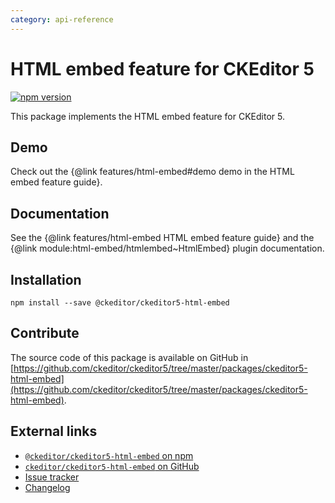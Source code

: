 ```yaml
---
category: api-reference
---
```


# HTML embed feature for CKEditor 5

[![npm version](https://badge.fury.io/js/%40ckeditor%2Fckeditor5-html-embed.svg)](https://www.npmjs.com/package/@ckeditor/ckeditor5-html-embed)

This package implements the HTML embed feature for CKEditor 5.

## Demo

Check out the {@link features/html-embed#demo demo in the HTML embed feature guide}.

## Documentation

See the {@link features/html-embed HTML embed feature guide} and the {@link module:html-embed/htmlembed~HtmlEmbed} plugin documentation.

## Installation

```plaintext
npm install --save @ckeditor/ckeditor5-html-embed
```

## Contribute

The source code of this package is available on GitHub in [https://github.com/ckeditor/ckeditor5/tree/master/packages/ckeditor5-html-embed](https://github.com/ckeditor/ckeditor5/tree/master/packages/ckeditor5-html-embed).

## External links

* [`@ckeditor/ckeditor5-html-embed` on npm](https://www.npmjs.com/package/@ckeditor/ckeditor5-html-embed)
* [`ckeditor/ckeditor5-html-embed` on GitHub](https://github.com/ckeditor/ckeditor5/tree/master/packages/ckeditor5-html-embed)
* [Issue tracker](https://github.com/ckeditor/ckeditor5/issues)
* [Changelog](https://github.com/ckeditor/ckeditor5/blob/master/CHANGELOG.md)
